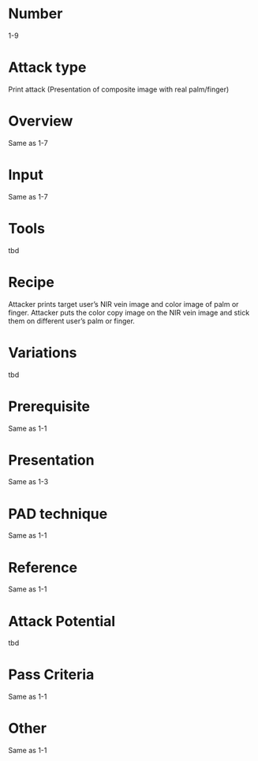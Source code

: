 Number
=======
1-9 

Attack type
===========
Print attack (Presentation of composite image with real palm/finger)

Overview
========
Same as 1-7

Input
======
Same as 1-7

Tools
=====
tbd

Recipe
======
Attacker prints target user’s NIR vein image and color image of palm or finger. 
Attacker puts the color copy image on the NIR vein image and stick them on different 
user’s palm or finger. 

Variations
==========
tbd

Prerequisite
============
Same as 1-1

Presentation
============
Same as 1-3

PAD technique
=============
Same as 1-1

Reference
=========
Same as 1-1

Attack Potential
================
tbd

Pass Criteria
=============
Same as 1-1

Other
=====
Same as 1-1
